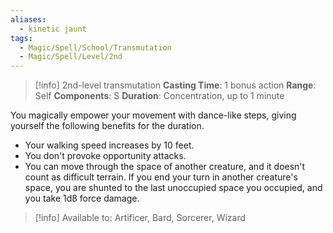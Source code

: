 ```yaml
---
aliases:
  - kinetic jaunt
tags:
  - Magic/Spell/School/Transmutation
  - Magic/Spell/Level/2nd
---
```

>[!info]
>2nd-level transmutation
>**Casting Time**: 1 bonus action
>**Range**: Self
>**Components**: S
>**Duration**: Concentration, up to 1 minute

You magically empower your movement with dance-like steps, giving yourself the following benefits for the duration.
- Your walking speed increases by 10 feet.
- You don't provoke opportunity attacks.
- You can move through the space of another creature, and it doesn't count as difficult terrain. If you end your turn in another creature's space, you are shunted to the last unoccupied space you occupied, and you take 1d8 force damage.<br>
>[!info] Available to:
>Artificer, Bard, Sorcerer, Wizard